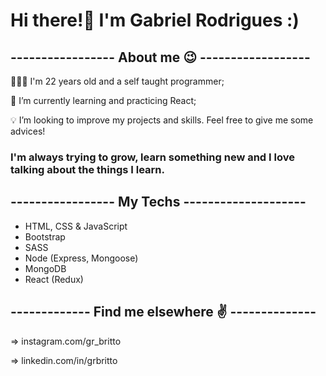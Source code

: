 # Hi there!👋 I'm Gabriel Rodrigues :)


## ----------------- About me 😉 ------------------

👨🏻‍🦱 I'm 22 years old and a self taught programmer;

🌱 I’m currently learning and practicing React;

💡 I’m looking to improve my projects and skills. Feel free to give me some advices!


### I'm always trying to grow, learn something new and I love talking about the things I learn.

## ----------------- My Techs --------------------

- HTML, CSS & JavaScript
- Bootstrap
- SASS
- Node (Express, Mongoose)
- MongoDB
- React (Redux)

## ------------- Find me elsewhere ✌️ --------------

=> instagram.com/gr_britto

=> linkedin.com/in/grbritto
